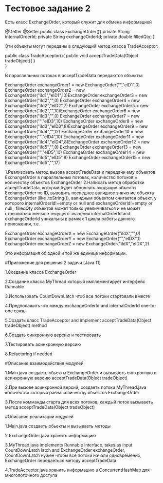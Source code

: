# Tестовое задание 2
Есть класс ExchangeOrder, который служит для обмена информацией

@Getter
@Setter
public class ExchangeOrder(){
private String internalOrderId;
private String exchangeOrderId;
private double filledQty;
}

Эти объекты могут переданы в следующий метод класса TradeAcceptor:

public class TradeAcceptor(){              public void acceptTradeData(Object tradeObject){             }                            
}

В параллельных потоках в acceptTradeData передаются объекты:

ExchangeOrder exchangeOrder1 = new ExchangeOrder("","eID1",0)
ExchangeOrder exchangeOrder2 = new ExchangeOrder("iId1","eID1",10)ExchangeOrder exchangeOrder3 = new ExchangeOrder("iId2","",0)
ExchangeOrder exchangeOrder4 = new ExchangeOrder("iId2","eID2",7)
ExchangeOrder exchangeOrder5 = new ExchangeOrder("iId2","",10)ExchangeOrder exchangeOrder6 = new ExchangeOrder("iId3","",0)
ExchangeOrder exchangeOrder7 = new ExchangeOrder("","eID3",10)
ExchangeOrder exchangeOrder8 = new ExchangeOrder("iId3","eID3",8)ExchangeOrder exchangeOrder9 = new ExchangeOrder("iId4","",12)
ExchangeOrder exchangeOrder10 = new ExchangeOrder("","eID4",10)
ExchangeOrder exchangeOrder11 = new ExchangeOrder("iId4","eID4",8)ExchangeOrder exchangeOrder12 = new ExchangeOrder("iId5","",0)
ExchangeOrder exchangeOrder13 = new ExchangeOrder("","eID5",10)
ExchangeOrder exchangeOrder14 = new ExchangeOrder("iId5","eID5",8)
ExchangeOrder exchangeOrder15 = new ExchangeOrder("iId5","",17)

1.Реализовать метод вызова acceptTradeData и передачи ему объектов ExchangeOrder в параллельных потоках, количество потоков = количеству объектов ExchangeOrder
2.Написать метод обработки acceptTradeData, который будет обновлять входящие объекты ExchangeOrder по ID, выводить последнее валидное значение  объекта ExchangeOrder (like .toString()), валидным объектом считается объект, у которого
internalOrderId!=empty or null and exchangeOrderId!=empty or null , filledQty объектов может только увеличиваться и не может становиться меньше текущего значения
internalOrderId and exchangeOrderId уникальны в рамках 1 цикла работы данного приложения,
т.е.

ExchangeOrder exchangeOrderX = new ExchangeOrder("iIdX","",0)
ExchangeOrder exchangeOrderY = new ExchangeOrder("","eIDX",1)
ExchangeOrder exchangeOrderZ = new ExchangeOrder("iIdX","eIDX",2)

Это информация об одной и той же единице информации.

#Приложение для решения 2 задачи [Java 11]

1.Создание класса ExchangeOrder

2.Создание класса MyThread который имплементирует интерфейс Runnable

3.Использовать CountDownLatch чтоб все потоки стартовали вместе

4.Предполажить что между exchangeOrderId and internalOrderId one-to-one связь

5.Создать класс TradeAcceptor and implement acceptTradeData(Object tradeObject) method

6.Создать синхронную версию и тестировать

7.Тестировать асинхронную версию

8.Refactoring if needed


#Описание взаимодействия модулей

1.Main.java создаеть обьекты ExchangeOrder и вызываеть синхронную и асинхронную версию acceptTradeData(Object tradeObject)

2.При вызове асинхронной версий, создаеть потоки MyThread.java количество который равна количестку обьектов ExchangeOrder

3.После комманды старта для всех потоков, каждый поток вызываеть метод acceptTradeData(Object tradeObject)


#Описание реализации модулей

1.Main.java создаеть обьекты и вызываеть методы

2.ExchangeOrder.java хранить информацию

3.MyThread.java implements Runnable interface, takes as input CountDownLatch latch and ExchangeOrder exchangeOrder,
CountDownLatch нужен чтобы все потоки начали одновременно, ExchangeOrder передаеться методу acceptTradeData

4.TradeAcceptor.java хранить информацию в ConcurrentHashMap для многопоточного доступа

